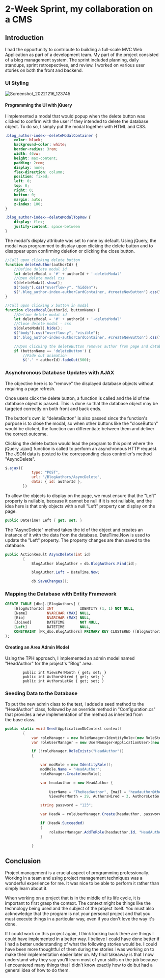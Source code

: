 # 2-Week Sprint, my collaboration on a CMS

## Introduction
I had the opportunity to contribute to building a full-scale MVC Web Application as part of a development team. My part of the project consisted of a blog management system. The sprint included planning, daily standups, sprint retrospectives, and review. I worked on various user stories on both the front and backend.

### UI Styling

![Screenshot_20221216_123745](https://user-images.githubusercontent.com/115331883/208185012-d49b3d13-7ed2-40e3-a24d-7eeef2332a22.png)

#### Programming the UI with jQuery

I implemented a modal that would popup when the delete button was clicked to confirm with the user if they intended to delete the database object. To do so, I simply put the modal together with HTML and CSS.

```css
.blog_author-index--deleteModalContainer {
    color: black;
    background-color: white;
    border-radius: 3rem;
    width: 40vw;
    height: max-content;
    padding: 2rem;
    display: none;
    flex-direction: column;
    position: fixed;
    left: 0;
    top: 0;
    right: 0;
    bottom: 0;
    margin: auto;
    z-index: 100;
}

.blog_author-index--deleteModalTopRow {
    display: flex;
    justify-content: space-between
}
```

The modal's display attribute was set to none by default. Using jQuery, the modal was programmed to display upon clicking the delete button and to disappear upon confirming deletion or clicking the close button.

```js
//Call upon clicking delete button
function deleteAuthor(authorId) {
    //Define delete modal id
    let deleteModal = '#' + authorId + '-deleteModal'
    //Open delete modal css
    $(deleteModal).show();
    $("body").css("overflow-y", "hidden");
    $(".blog_author-index-authorCardContainer, #createNewButton").css("opacity", "0.5");
}

//Call upon clicking x button in modal
function closeModal(authorId, buttonName) {
    //Define delete modal id
    let deleteModal = '#' + authorId + '-deleteModal'
    //Close delete modal - css
    $(deleteModal).hide();
    $("body").css("overflow-y", "visible");
    $(".blog_author-index-authorCardContainer, #createNewButton").css("opacity", "1");

    //Upon clicking the deleteButton removes author from page and database
    if (buttonName == 'deleteButton') {
        //Fade out animation
        $('.' + authorId).fadeOut(500);
```

### Asynchronous Database Updates with AJAX

The objective here is to "remove" the displayed database objects without requiring a page refresh.

Once users click the delete button, a function is called and the id of the database object is passed. 
This is done so that the database object may be targeted correctly on both front and back ends. 

The button's own id "deleteButton" is also passed since the function's purpose is to close the modal, 
so when other buttons like the "closeButton" would be clicked, the function can differentiate
between them and deliver the correct outcome.


Clicking the delete button would lead the program to this point where the jQuery .ajax()
function is called to perform an asynchronous HTTP request.
The JSON data is posted to the corresponding class controller's method "AsyncDelete". 


```js
$.ajax({
            type: "POST",
            url: "/BlogAuthors/AsyncDelete",
            data: { id: authorId },
        })
```

To allow the objects to display on the page, we must ensure that the "Left" property is nullable,
because it cannot be null if it is not nullable, and the idea here is that only objects with
a null "Left" property can display on the page.

```cs
public DateTime? Left { get; set; }
```

The "AsyncDelete" method takes the id of the object and creates an instance of it with the data from the database.
DateTime.Now is used to update the "Left" property. The property changes are then saved to the database.

```cs
public ActionResult AsyncDelete(int id)
        {
            BlogAuthor blogAuthor = db.BlogAuthors.Find(id);

            blogAuthor.Left = DateTime.Now;

            db.SaveChanges();
```

### Mapping the Database with Entity Framework

```sql
CREATE TABLE [dbo].[BlogAuthors] (
    [BlogAuthorId] INT            IDENTITY (1, 1) NOT NULL,
    [Name]         NVARCHAR (MAX) NULL,
    [Bio]          NVARCHAR (MAX) NULL,
    [Joined]       DATETIME       NOT NULL,
    [Left]         DATETIME       NULL,
    CONSTRAINT [PK_dbo.BlogAuthors] PRIMARY KEY CLUSTERED ([BlogAuthorId] ASC)
);
```

#### Creating an Area Admin Model

Using the TPH approach, I implemented an admin model named "HeadAuthor" for the project's "Blog" area.

```
        public int ViewsPerMonth { get; set; }
        public int AuthorsHired { get; set; }
        public int AuthorsLetGo { get; set; }
```

### Seeding Data to the Database

To put the new admin class to the test, I added a seed method to the "HeadAuthor" class, followed by an override method in "Configuration.cs" that provides a new implementation of the method as inherited from the base class.


```cs
public static void Seed(ApplicationDbContext context)
        {
            var roleManager = new RoleManager<IdentityRole>(new RoleStore<IdentityRole>(context));
            var roleUserManager = new UserManager<ApplicationUser>(new UserStore<ApplicationUser>(context));

            if (!roleManager.RoleExists("HeadAuthor"))
            {

                var modRole = new IdentityRole();
                modRole.Name = "HeadAuthor";
                roleManager.Create(modRole);

                var headauthor = new HeadAuthor { 
                    
                    UserName = "TheHeadAuthor", Email = "headauthor@theatrecms.dev",
                    ViewsPerMonth = 29, AuthorsHired = 3, AuthorsLetGo = 0 };

                string password = "123";

                var HeadA = roleUserManager.Create(headauthor, password);

                if (HeadA.Succeeded)
                {
                    roleUserManager.AddToRole(headauthor.Id, "HeadAuthor");
                }

            }
```

## Conclusion

Project management is a crucial aspect of programming professionally.
Working in a team and using project management techniques was a wonderful experience for me. It was nice to be able to perform it rather than simply learn about it.

When working on a project that is in the middle of its life cycle, it is important to first grasp the context. The context might be things like the technology being used and the subject of the project itself. You must also acknowledge that the program is not your personal project and that you must execute things in a particular way, even if you don't love the way it's done.

If I could work on this project again, I think looking back there are things I could have implemented in a better way. I believe I could have done better if I had a better understanding of what the following stories would be. I could have been more thoughtful of them during the stories I was working on to make their implementation easier later on. My final takeaway is that I now understand why they say you'll learn most of your skills on the job because I encountered many things that I didn't know exactly how to do but had a general idea of how to do them.